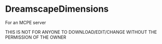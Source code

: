 # DreamscapeDimensions
For an MCPE server 

THIS IS NOT FOR ANYONE TO DOWNLOAD/EDIT/CHANGE WITHOUT THE PERMISSION OF THE OWNER
